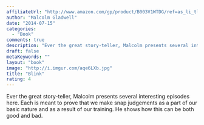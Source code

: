 ```yaml
---
affiliateUrl: "http://www.amazon.com/gp/product/B003V1WTDG/ref=as_li_tl?ie=UTF8&camp=1789&creative=390957&creativeASIN=B003V1WTDG&linkCode=as2&tag=jaktre-20&linkId=GYTME3UOH4VEYSJ5"
author: "Malcolm Gladwell"
date: "2014-07-15"
categories:
  - "Book"
comments: true
description: "Ever the great story-teller, Malcolm presents several interesting episodes here.  Each is meant to prove that we make snap judgements as a part of our"
draft: false
metaKeywords: ""
layout: "book"
image: "http://i.imgur.com/aqe6LXb.jpg"
title: "Blink"
rating: 4
---
```


Ever the great story-teller, Malcolm presents several interesting episodes here.  Each is meant to prove that we make snap judgements as a part of our basic nature and as a result of our training.  He shows how this can be both good and bad.

